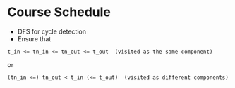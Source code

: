 # Course Schedule

* DFS for cycle detection
* Ensure that

```
t_in <= tn_in <= tn_out <= t_out  (visited as the same component)
```

or

```
(tn_in <=) tn_out < t_in (<= t_out)  (visited as different components)
```
